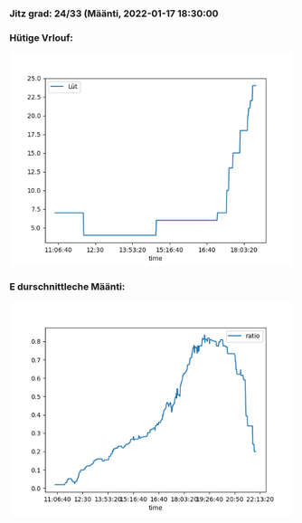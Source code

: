 ### Jitz grad: 24/33 (Määnti, 2022-01-17 18:30:00

### Hütige Vrlouf:
![Graph](Today.png)

### E durschnittleche Määnti:
![Graph](Määnti.png)